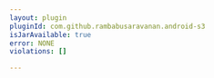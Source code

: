 ```yaml
---
layout: plugin
pluginId: com.github.rambabusaravanan.android-s3
isJarAvailable: true
error: NONE
violations: []

---
```

